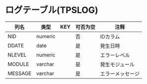 # ログテーブル(TPSLOG)
| 列名   | 类型   | KEY  | 可否为空 | 注释   |
| ---- | ---- | ---- | ---- | ---- |
|NID|numeric||否|IDカラム|
|DDATE|date||是|発生日時|
|NLEVEL|numeric||是|エラーレベル|
|MODULE|varchar||是|発生モジュール|
|MESSAGE|varchar||是|エラーメッセージ|
